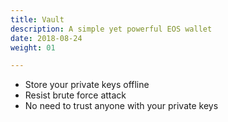 ```yaml
---
title: Vault
description: A simple yet powerful EOS wallet
date: 2018-08-24
weight: 01

---
```


<ul class="li-custom li-check">
<li><i class="fas fa-check"></i>Store your private keys offline</li>
<li><i class="fas fa-check"></i>Resist brute force attack</li>
<li><i class="fas fa-check"></i>No need to trust anyone with your private keys</li>
</ul>
